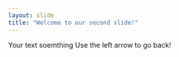 ```yaml
---
layout: slide
title: "Welcome to our second slide!"
---
```

Your text soemthing
Use the left arrow to go back!
